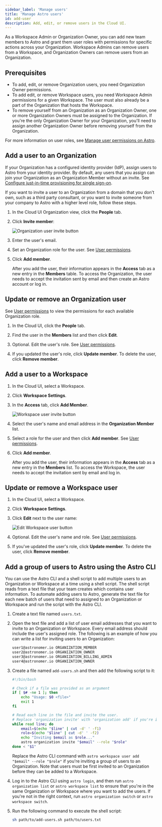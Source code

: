 ```yaml
---
sidebar_label: 'Manage users'
title: 'Manage Astro users'
id: add-user
description: Add, edit, or remove users in the Cloud UI.
---
```


As a Workspace Admin or Organization Owner, you can add new team members to Astro and grant them user roles with permissions for specific actions across your Organization. Workspace Admins can remove users from a Workspace, and Organization Owners can remove users from an Organization.

## Prerequisites

- To add, edit, or remove Organization users, you need Organization Owner permissions.
- To add edit, or remove Workspace users, you need Workspace Admin permissions for a given Workspace. The user must also already be a part of the Organization that hosts the Workspace.
- To remove yourself from an Organization as an Organization Owner, one or more Organization Owners must be assigned to the Organization. If you're the only Organization Owner for your Organization, you'll need to assign another Organization Owner before removing yourself from the Organization.

For more information on user roles, see [Manage user permissions on Astro](user-permissions.md).

## Add a user to an Organization

If your Organization has a configured identity provider (IdP), assign users to Astro from your identity provider. By default, any users that you assign can join your Organization as an Organization Member without an invite. See [Configure just-in-time provisioning for single sign-on](manage-organization.md#configure-just-in-time-provisioning-for-single-sign-on).

If you want to invite a user to an Organization from a domain that you don't own, such as a third party consultant, or you want to invite someone from your company to Astro with a higher level role, follow these steps.

1. In the Cloud UI Organization view, click the **People** tab.

2. Click **Invite member**:

    ![Organization user invite button](/img/docs/invite-org-user.png)

3. Enter the user's email.

4. Set an Organization role for the user. See [User permissions](user-permissions.md).

5. Click **Add member**.

    After you add the user, their information appears in the **Access** tab as a new entry in the **Members** table. To access the Organization, the user needs to accept the invitation sent by email and then create an Astro account or log in.

## Update or remove an Organization user

See [User permissions](user-permissions.md) to view the permissions for each available Organization role.

1. In the Cloud UI, click the **People** tab.
   
2. Find the user in the **Members** list and then click **Edit**.
   
3. Optional. Edit the user's role. See [User permissions](user-permissions.md). 
   
4. If you updated the user's role, click **Update member**. To delete the user, click **Remove member**.

## Add a user to a Workspace

1. In the Cloud UI, select a Workspace.

2. Click **Workspace Settings**.
   
3. In the **Access** tab, click **Add Member**.

    ![Workspace user invite button](/img/docs/add-workspace-member.png)

4. Select the user's name and email address in the **Organization Member** list.
   
5. Select a role for the user and then click **Add member**. See [User permissions](user-permissions.md).

6. Click **Add member**.

    After you add the user, their information appears in the **Access** tab as a new entry in the **Members** list. To access the Workspace, the user needs to accept the invitation sent by email and log in.

## Update or remove a Workspace user

1. In the Cloud UI, select a Workspace.
   
2. Click **Workspace Settings**.

3. Click **Edit** next to the user name:

    ![Edit Workspace user button](/img/docs/edit-workspace-user.png)

4. Optional. Edit the user's name and role. See [User permissions](user-permissions.md).
   
5. If you've updated the user's role, click **Update member**. To delete the user, click **Remove member**.

## Add a group of users to Astro using the Astro CLI

You can use the Astro CLI and a shell script to add multiple users to an Organization or Workspace at a time using a shell script. The shell script reads from a text file that your team creates which contains user information. To automate adding users to Astro, generate the text file for each new batch of users that need to assigned to an Organization or Workspace and run the script with the Astro CLI.

1. Create a text file named `users.txt`.
2. Open the text file and add a list of user email addresses that you want to invite to an Organization or Workspace. Every email address should include the user's assigned role. The following is an example of how you can write a list for inviting users to an Organization:

    ```sh
    user1@astronomer.io ORGANIZATION_MEMBER
    user2@astronomer.io ORGANIZATION_OWNER
    user3@astronomer.io ORGANIZATION_BILLING_ADMIN
    user4@astronomer.io ORGANIZATION_OWNER
    ```

3. Create a file named `add-users.sh` and then add the following script to it:

    ```sh
    #!/bin/bash

    # Check if a file was provided as an argument
    if [ $# -ne 1 ]; then
        echo "Usage: $0 <file>"
        exit 1
    fi
    
    # Read each line in the file and invite the user. 
    # Replace 'organization invite' with 'organization add' if you're inviting users to an Organization.
    while read line; do
        email=$(echo "$line" | cut -d' ' -f1)
        role=$(echo "$line" | cut -d' ' -f2)
        echo "Inviting $email as $role..."
        astro organization invite "$email" --role "$role"
    done < "$1"
    ```

    Replace the Astro CLI command with `astro workspace user add "$email" --role "$role"` if you're inviting a group of users to an Organization. Note that users must be first invited to an Organization before they can be added to a Workspace. 

4. Log in to the Astro CLI using `astro login`, and then run `astro organization list` or `astro workspace list` to ensure that you're in the same Organization or Workspace where you want to add the users. If you're not in the right context, run `astro organization switch` or `astro workspace switch`.
5. Run the following command to execute the shell script:

    ```sh
    sh path/to/add-users.sh path/to/users.txt
    ```